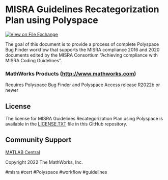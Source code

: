 # MISRA Guidelines Recategorization Plan using Polyspace

[![View <File Exchange Title> on File Exchange](https://www.mathworks.com/matlabcentral/images/matlab-file-exchange.svg)](https://www.mathworks.com/matlabcentral/fileexchange/####-file-exchange-title)  

The goal of this document is to provide a process of complete Polyspace Bug Finder workflow that supports the MISRA compliance 2016 and 2020 documents edited by the MISRA Consortium “Achieving compliance with MISRA Coding Guidelines”.

### MathWorks Products (http://www.mathworks.com)

Requires Polyspace Bug Finder and Polyspace Access release R2022b or newer

## License
The license for MISRA Guidelines Recategorization Plan using Polyspace is available in the [LICENSE.TXT](license.txt) file in this GitHub repository.

## Community Support
[MATLAB Central](https://www.mathworks.com/matlabcentral)

Copyright 2022 The MathWorks, Inc.

 #misra #cert #Polyspace #workflow #guidelines 

